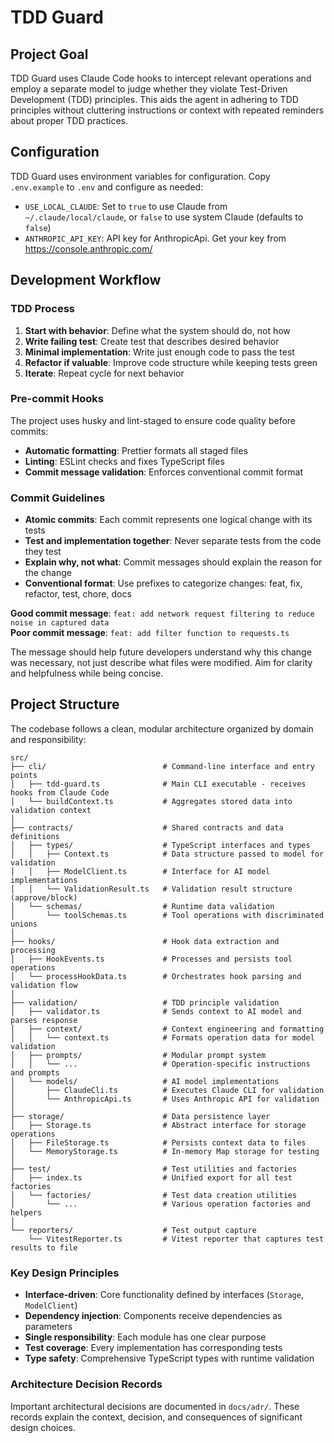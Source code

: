 # TDD Guard

## Project Goal

TDD Guard uses Claude Code hooks to intercept relevant operations and employ a separate model to judge whether they violate Test-Driven Development (TDD) principles.
This aids the agent in adhering to TDD principles without cluttering instructions or context with repeated reminders about proper TDD practices.

## Configuration

TDD Guard uses environment variables for configuration. Copy `.env.example` to `.env` and configure as needed:

- `USE_LOCAL_CLAUDE`: Set to `true` to use Claude from `~/.claude/local/claude`, or `false` to use system Claude (defaults to `false`)
- `ANTHROPIC_API_KEY`: API key for AnthropicApi. Get your key from https://console.anthropic.com/

## Development Workflow

### TDD Process

1. **Start with behavior**: Define what the system should do, not how
2. **Write failing test**: Create test that describes desired behavior
3. **Minimal implementation**: Write just enough code to pass the test
4. **Refactor if valuable**: Improve code structure while keeping tests green
5. **Iterate**: Repeat cycle for next behavior

### Pre-commit Hooks

The project uses husky and lint-staged to ensure code quality before commits:

- **Automatic formatting**: Prettier formats all staged files
- **Linting**: ESLint checks and fixes TypeScript files
- **Commit message validation**: Enforces conventional commit format

### Commit Guidelines

- **Atomic commits**: Each commit represents one logical change with its tests
- **Test and implementation together**: Never separate tests from the code they test
- **Explain why, not what**: Commit messages should explain the reason for the change
- **Conventional format**: Use prefixes to categorize changes: feat, fix, refactor, test, chore, docs

**Good commit message**: `feat: add network request filtering to reduce noise in captured data`  
**Poor commit message**: `feat: add filter function to requests.ts`

The message should help future developers understand why this change was necessary, not just describe what files were modified.
Aim for clarity and helpfulness while being concise.

## Project Structure

The codebase follows a clean, modular architecture organized by domain and responsibility:

```
src/
├── cli/                          # Command-line interface and entry points
│   ├── tdd-guard.ts              # Main CLI executable - receives hooks from Claude Code
│   └── buildContext.ts           # Aggregates stored data into validation context
│
├── contracts/                    # Shared contracts and data definitions
│   ├── types/                    # TypeScript interfaces and types
│   │   ├── Context.ts            # Data structure passed to model for validation
│   │   ├── ModelClient.ts        # Interface for AI model implementations
│   │   └── ValidationResult.ts   # Validation result structure (approve/block)
│   └── schemas/                  # Runtime data validation
│       └── toolSchemas.ts        # Tool operations with discriminated unions
│
├── hooks/                        # Hook data extraction and processing
│   ├── HookEvents.ts             # Processes and persists tool operations
│   └── processHookData.ts        # Orchestrates hook parsing and validation flow
│
├── validation/                   # TDD principle validation
│   ├── validator.ts              # Sends context to AI model and parses response
│   ├── context/                  # Context engineering and formatting
│   │   └── context.ts            # Formats operation data for model validation
│   ├── prompts/                  # Modular prompt system
│   │   └── ...                   # Operation-specific instructions and prompts
│   └── models/                   # AI model implementations
│       ├── ClaudeCli.ts          # Executes Claude CLI for validation
│       └── AnthropicApi.ts       # Uses Anthropic API for validation
│
├── storage/                      # Data persistence layer
│   ├── Storage.ts                # Abstract interface for storage operations
│   ├── FileStorage.ts            # Persists context data to files
│   └── MemoryStorage.ts          # In-memory Map storage for testing
│
├── test/                         # Test utilities and factories
│   ├── index.ts                  # Unified export for all test factories
│   └── factories/                # Test data creation utilities
│       └── ...                   # Various operation factories and helpers
│
└── reporters/                    # Test output capture
    └── VitestReporter.ts         # Vitest reporter that captures test results to file
```

### Key Design Principles

- **Interface-driven**: Core functionality defined by interfaces (`Storage`, `ModelClient`)
- **Dependency injection**: Components receive dependencies as parameters
- **Single responsibility**: Each module has one clear purpose
- **Test coverage**: Every implementation has corresponding tests
- **Type safety**: Comprehensive TypeScript types with runtime validation

### Architecture Decision Records

Important architectural decisions are documented in `docs/adr/`. These records explain the context, decision, and consequences of significant design choices.
